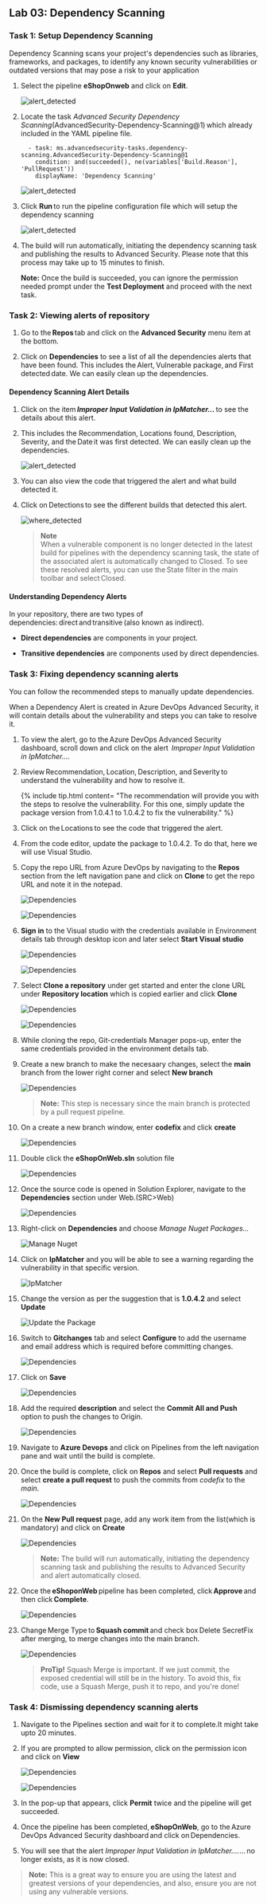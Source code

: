 ## Lab 03: Dependency Scanning

### Task 1: Setup Dependency Scanning

Dependency Scanning scans your project's dependencies such as libraries, frameworks, and packages, to identify any known security vulnerabilities or outdated versions that may pose a risk to your application

1. Select the pipeline **eShopOnweb** and click on **Edit**.

    ![alert_detected](media/advlab33.png)

1. Locate the task *Advanced Security Dependency Scanning*(AdvancedSecurity-Dependency-Scanning@1) which already included in the YAML pipeline file.

    ```
      - task: ms.advancedsecurity-tasks.dependency-scanning.AdvancedSecurity-Dependency-Scanning@1
        condition: and(succeeded(), ne(variables['Build.Reason'], 'PullRequest'))
        displayName: 'Dependency Scanning'
     ```

    ![alert_detected](media/advlab32.png)

1. Click **Run** to run the pipeline configuration file which will setup the dependency scanning

    ![alert_detected](media/advlab31.png)

1. The build will run automatically, initiating the dependency scanning task and publishing the results to Advanced Security. Please note that this process may take up to 15 minutes to finish. 

    **Note:** Once the build is succeeded, you can ignore the permission needed prompt under the **Test Deployment** and proceed with the next task.

### Task 2: Viewing alerts of repository

1. Go to the **Repos** tab and click on the **Advanced Security** menu item at the bottom.

1. Click on **Dependencies** to see a list of all the dependencies alerts that have been found. This includes the Alert, Vulnerable package, and First detected date. We can easily clean up the dependencies.

#### Dependency Scanning Alert Details

1. Click on the item ***Improper Input Validation in IpMatcher...*** to see the details about this alert.

1. This includes the Recommendation, Locations found,  Description, Severity, and the Date it was first detected. We can easily clean up the dependencies. 

   ![alert_detected](media/do1.png)

1. You can also view the code that triggered the alert and what build detected it.

1. Click on Detections to see the different builds that detected this alert.

   ![where_detected](media/advlab34.png)

   > **Note**  
    When a vulnerable component is no longer detected in the latest build for pipelines with the dependency scanning task, the state of the associated alert is automatically changed to Closed. To see these resolved alerts, you can use the State filter in the main toolbar and select Closed.


#### Understanding Dependency Alerts

In your repository, there are two types of dependencies: direct and transitive (also known as indirect).

- **Direct dependencies** are components in your project.

- **Transitive dependencies** are components used by direct dependencies.


### Task 3: Fixing dependency scanning alerts

You can follow the recommended steps to manually update dependencies.

When a Dependency Alert is created in Azure DevOps Advanced Security, it will contain details about the vulnerability and steps you can take to resolve it.

1. To view the alert, go to the Azure DevOps Advanced Security dashboard, scroll down and click on the alert  *Improper Input Validation in IpMatcher....*

1. Review Recommendation, Location, Description, and Severity to understand the vulnerability and how to resolve it.

   {% include tip.html content= "The recommendation will provide you with the steps to resolve the vulnerability. For this one, simply update the package version from 1.0.4.1 to 1.0.4.2 to fix the vulnerability." %}

1. Click on the Locations to see the code that triggered the alert.
 
1. From the code editor, update the package to 1.0.4.2. To do that, here we will use Visual Studio. 

1. Copy the repo URL from Azure DevOps by navigating to the **Repos** section from the left navigation pane and click on **Clone** to get the repo URL and note it in the notepad.

    ![Dependencies](media/clone1.png)

    ![Dependencies](media/clone2.png)

1. **Sign in** to the Visual studio with the credentials available in Environment details tab through desktop icon and later select **Start Visual studio**

    ![Dependencies](media/vs1.png)

    ![Dependencies](media/vs2.png)

1. Select **Clone a repository** under get started and enter the clone URL under **Repository location** which is copied earlier and click **Clone**	

    ![Dependencies](media/vs3.png)

    ![Dependencies](media/vs4.png)

1. While cloning the repo, Git-credentials Manager pops-up, enter the same credentials provided in the environment details tab.

1. Create a new branch to make the necesaary changes, select the **main** branch from the lower right corner and select **New branch**

    ![Dependencies](media/vs6.png)

    > **Note:**
    This step is necessary since the main branch is protected by a pull request pipeline.

1. On a create a new branch window, enter **codefix** and click **create**

    ![Dependencies](media/vs7.png)

1. Double click the **eShopOnWeb.sln** solution file  

    ![Dependencies](media/vs5.png)

1. Once the source code is opened in Solution Explorer, navigate to the **Dependencies** section under Web.(SRC>Web)

    ![Dependencies](media/advlab35.png)

1. Right-click on **Dependencies** and choose *Manage Nuget Packages...*

    ![Manage Nuget](media/advlab36.png)

1. Click on **IpMatcher** and you will be able to see a warning regarding the vulnerability in that specific version.

    ![IpMatcher](media/advlab37.png)

1. Change the version as per the suggestion that is **1.0.4.2** and select **Update**

    ![Update the Package](media/advlab38.png)

1. Switch to **Gitchanges** tab and select **Configure** to add the username and email address which is required before committing changes.

    ![Dependencies](media/vs8.png)

1. Click on **Save**

    ![Dependencies](media/vs9.png)

1. Add the required **description** and select the **Commit All and Push** option to push the changes to Origin.

    ![Dependencies](media/vs10.png)

1. Navigate to **Azure Devops** and click on Pipelines from the left navigation pane and wait until the build is complete.

1. Once the build is complete, click on **Repos** and select **Pull requests** and select **create a pull request** to push the commits from *codefix* to the *main*.

   ![Dependencies](media/vs11.png)

1. On the **New Pull request** page, add any work item from the list(which is mandatory) and click on **Create**

    ![Dependencies](media/vs12.png)

    > **Note:** The build will run automatically, initiating the dependency scanning task and publishing the results to Advanced Security and alert automatically closed.

1. Once the **eShoponWeb** pipeline has been completed, click **Approve** and then click **Complete**.

   ![Dependencies](media/do2.png)

1. Change Merge Type to **Squash commit** and check box Delete SecretFix after merging, to merge changes into the main branch.

   ![Dependencies](media/do3.png)

    >**ProTip!** Squash Merge is important. If we just commit, the exposed credential will still be in the history. To avoid this, fix code, use a Squash Merge, push it to repo, and you're done!

### Task 4: Dismissing dependency scanning alerts

1. Navigate to the Pipelines section and wait for it to complete.It might take upto 20 minutes.

1. If you are prompted to allow permission, click on the permission icon and click on **View**

   ![Dependencies](media/d04.png)

   ![Dependencies](media/do5.png)

1. In the pop-up that appears, click **Permit** twice and the pipeline will get succeeded.

1. Once the pipeline has been completed, **eShopOnWeb**, go to the Azure DevOps Advanced Security dashboard and click on Dependencies.

1. You will see that the alert *Improper Input Validation in IpMatcher....*... no longer exists, as it is now closed.

> **Note:**
    This is a great way to ensure you are using the latest and greatest versions of your dependencies, and also, ensure you are not using any vulnerable versions.
